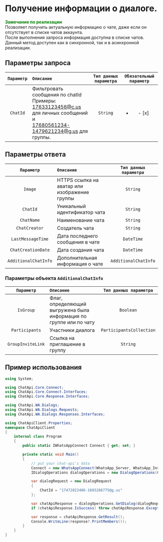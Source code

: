# Получение информации о диалоге.
**<span style="color:green">Замечание по реализации</span>** <br/> 
Позволяет получить актуальную информацию о чате, даже если он отсутствует в списке чатов аккаунта. <br/> 
После выполнения запроса информация доступна в списке чатов.<br/>
Данный метод доступен как в синхронной, так и в асинхронной реализации.

## Параметры запроса
| `Параметр` | `Описание`                        | `Тип данных параметра` | `Обязательный параметр` |
|:----------:|:----------------------------------|:----------------------:|:-----------------------:|
|  `ChatId`  | Фильтровать сообщения по chatId <br/> Примеры: <br/> 17633123456@c.us для личных сообщений и <br/> 17680561234-1479621234@g.us для группы. | `String` | <ul><li>- [x] </li></ul> |


## Параметры ответа

|  `Параметр`           | `Описание`                                            | `Тип данных параметра` | 
|:---------------------:|:------------------------------------------------------|:----------------------:|
| `Image`               | HTTPS ссылка на аватар или изображение группы         | `String`
| `ChatId`              | Уникальный идентификатор чата                         | `String`
| `ChatName`            | Наименование чата                                     | `String`
| `ChatCreator`         | Создатель чата                                        | `String`
| `LastMessageTime`     | Дата последнего сообщения в чате                      | `DateTime`
| `ChatCreationDate`    | Дата создания чата                                    | `DateTime`
| `AdditionalChatInfo`  | Дополнительная информация о чате                      | `AdditionalChatInfo`

###  Параметры объекта `AdditionalChatInfo`

|  `Параметр`   | `Описание`                        | `Тип данных параметра`  | 
|:-------------:|:----------------------------------|:-----------------------:|
| `IsGroup`| Флаг, определяющий выгружена была информация по группе или по чату | `Boolean`|
| `Participants`| Участники диалога                 | `ParticipantsCollection`|
| `GroupInviteLink`| Ссылка на приглашение в группу | `String`|


## Пример использования
```csharp
using System;

using ChatApi.Core.Connect;
using ChatApi.Core.Connect.Interfaces;
using ChatApi.Core.Response.Interfaces;

using ChatApi.WA.Dialogs;
using ChatApi.WA.Dialogs.Requests;
using ChatApi.WA.Dialogs.Responses.Interfaces;

using ChatApiClient.Properties;
namespace ChatApiClient
{
    internal class Program
    {
        public static IWhatsAppConnect Connect { get; set; }

        private static void Main()
        {
            // put your chat-api's data
            Connect = new WhatsAppConnect(WhatsApp_Server, WhatsApp_Instance, WhatsApp_Token); 
            IDialogOperations dialogOperations = new DialogOperations(Connect);

            var dialogRequest = new DialogRequest
            {
                ChatId = "17472822486-1603286775@g.us"
            };

            var chatApiResponse = dialogOperations.GetDialog(dialogRequest);
            if (chatApiResponse.IsSuccess) throw chatApiResponse.Exception!;

            var response = chatApiResponse.GetResult();
            Console.WriteLine(response?.PrintMembers());
        }
    }
}
```
